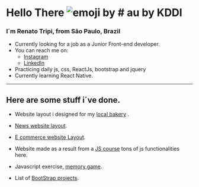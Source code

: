 # Hello There ![emoji by # au by KDDI](https://emojipedia-us.s3.dualstack.us-west-1.amazonaws.com/thumbs/160/au-kddi/192/waving-hand-sign_1f44b.gif)

### I´m Renato Tripi, from São Paulo, Brazil

- Currently looking for a job as a Junior Front-end developer.
- You can reach me on: 
	*  [Instagram](https://www.instagram.com/renato.trip/)
	*  [LinkedIn](https://www.linkedin.com/in/renato-tripi/)
- Practicing daily js, css, ReactJs, bootstrap and jquery
- Currently learning React Native.

***
## Here are some stuff i´ve done.

  
- Website layout i designed for my [local bakery](https://rtripi.github.io/sta_clara/) . 
- [News website layout](https://rtripi.github.io/News_website_layout/).
- [E commerce website Layout](https://rtripi.github.io/ECommerce_Layout/).
- Website made as a result from a [JS course](https://rtripi.github.io/Animais_Fantasticos_js/ "Tons of js functionslities here =)") tons of js functionalities here.

- Javascript exercise, [memory game](https://rtripi.github.io/JS_Memory_Game/ "One of many JS exercises I do, check out more of them on my reps").

- List of [BootStrap projects](https://rtripi.github.io/BootStrap_proj/index.html).
